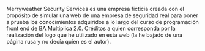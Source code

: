 Merryweather Security Services es una empresa ficticia creada con el propósito de simular una web de una empresa de seguridad real para poner a prueba los conocimientos adquiridos a lo largo del curso de programación front end de BA Multiplica 2.0.
Créditos a quien corresponda por la realización del logo que he utilizado en esta web (la he bajado de una página rusa y no decía quien es el autor).